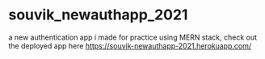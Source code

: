 # souvik_newauthapp_2021

a new authentication app i made for practice using MERN stack, check out the deployed app here
https://souvik-newauthapp-2021.herokuapp.com/
